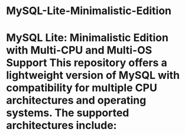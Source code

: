 # MySQL-Lite-Minimalistic-Edition
# MySQL Lite: Minimalistic Edition with Multi-CPU and Multi-OS Support  This repository offers a lightweight version of MySQL with compatibility for multiple CPU architectures and operating systems. The supported architectures include:
